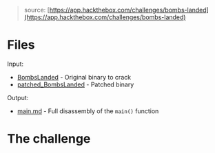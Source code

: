 > source: [https://app.hackthebox.com/challenges/bombs-landed](https://app.hackthebox.com/challenges/bombs-landed)

# Files

Input:
- [BombsLanded](BombsLanded) - Original binary to crack
- [patched_BombsLanded](patched_BombsLanded) - Patched binary

Output:
- [main.md](main.md) - Full disassembly of the `main()` function

# The challenge
